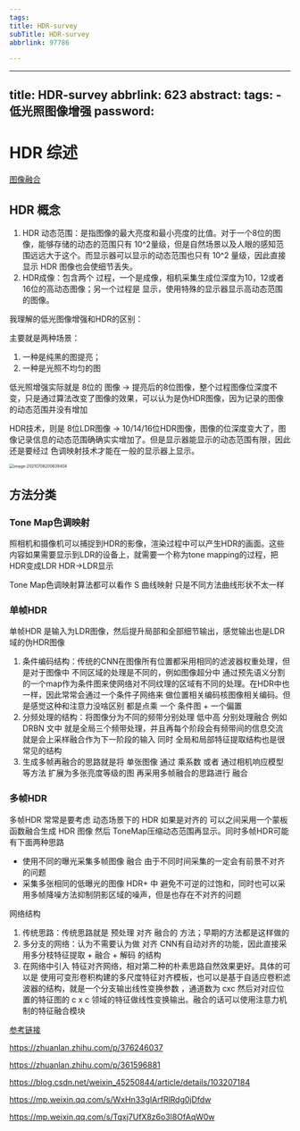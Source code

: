```yaml
---
tags:
title: HDR-survey
subTitle: HDR-survey
abbrlink: 97786

---
```

---
title: HDR-survey
abbrlink: 623
abstract:
tags:
	- 低光照图像增强
password:
---


<!--more-->

# HDR  综述

[图像融合](https://blog.csdn.net/ZHANG2012LIANG/article/details/85031065)

## HDR 概念

1. HDR 动态范围：是指图像的最大亮度和最小亮度的比值。对于一个8位的图像，能够存储的动态的范围只有 10^2量级，但是自然场景以及人眼的感知范围远远大于这个。而显示器可以显示的动态范围也只有 10^2 量级，因此直接显示 HDR 图像也会使细节丢失。
2. HDR成像：包含两个 过程，一个是成像，相机采集生成位深度为10，12或者16位的高动态图像；另一个过程是 显示，使用特殊的显示器显示高动态范围的图像。

我理解的低光图像增强和HDR的区别：

主要就是两种场景：

1. 一种是纯黑的图提亮；
2. 一种是光照不均匀的图

低光照增强实际就是 8位的 图像 -> 提亮后的8位图像，整个过程图像位深度不变，只是通过算法改变了图像的效果，可以认为是伪HDR图像，因为记录的图像的动态范围并没有增加

HDR技术，则是 8位LDR图像 -> 10/14/16位HDR图像，图像的位深度变大了，图像记录信息的动态范围确确实实增加了。但是显示器能显示的动态范围有限，因此还是要经过 色调映射技术才能在一般的显示器上显示。

<img src="C:/Users/10729/AppData/Roaming/Typora/typora-user-images/image-20210706200639404.png" alt="image-20210706200639404" style="zoom:50%;" />

## 方法分类

### Tone Map色调映射 

照相机和摄像机可以捕捉到HDR的影像，渲染过程中可以产生HDR的画面。这些内容如果需要显示到LDR的设备上，就需要一个称为tone mapping的过程，把HDR变成LDR   HDR->LDR显示  

Tone Map色调映射算法都可以看作  S  曲线映射  只是不同方法曲线形状不太一样

### 单帧HDR

单帧HDR 是输入为LDR图像，然后提升局部和全部细节输出，感觉输出也是LDR域的伪HDR图像

1. 条件编码结构：传统的CNN在图像所有位置都采用相同的滤波器权重处理，但是对于图像中 不同区域的处理是不同的，例如图像超分中 通过预先语义分割的一个map作为条件图来使网络对不同纹理的区域有不同的处理。在HDR中也一样，因此常常会通过一个条件子网络来 做位置相关编码核图像相关编码。但是感觉这种和注意力没啥区别  都是点乘 一个  条件图 + 一个偏置
2. 分频处理的结构：将图像分为不同的频带分别处理  低中高 分别处理融合  例如 DRBN 文中  就是全局三个频带处理，并且再每个阶段会有频带间的信息交流  就是会上采样融合作为下一阶段的输入   同时  全局和局部特征提取结构也是很常见的结构
3. 生成多帧再融合的思路就是将 单张图像 通过 乘系数 或者 通过相机响应模型等方法 扩展为多张亮度等级的图  再采用多帧融合的思路进行 融合 

### 多帧HDR

多帧HDR 常常是要考虑 动态场景下的 HDR  如果是对齐的 可以之间采用一个蒙板函数融合生成 HDR 图像  然后 ToneMap压缩动态范围再显示。同时多帧HDR可能有下面两种思路

* 使用不同的曝光采集多帧图像 融合  由于不同时间采集的一定会有前景不对齐的问题
* 采集多张相同的低曝光的图像  HDR+ 中  避免不可逆的过饱和，同时也可以采用多帧降噪方法抑制阴影区域的噪声，但是也存在不对齐的问题

网络结构

1. 传统思路：传统思路就是  预处理 对齐  融合的 方法；早期的方法都是这样做的 
2. 多分支的网络：认为不需要认为做 对齐  CNN有自动对齐的功能，因此直接采用多分枝特征提取 +  融合  +  解码 的结构
3. 在网络中引入 特征对齐网络，相对第二种的朴素思路自然效果更好。具体的可以是 使用可变形卷积构建的多尺度特征对齐模板，也可以是基于自适应卷积滤波器的结构，就是一个分支输出线性变换参数 ，通道数为 cxc 然后对对应位置的特征图的 c x c 领域的特征做线性变换输出。融合的话可以使用注意力机制的特征融合模块



[参考链接](https://zhuanlan.zhihu.com/p/21983679)

https://zhuanlan.zhihu.com/p/376246037

https://zhuanlan.zhihu.com/p/361596881

https://blog.csdn.net/weixin_45250844/article/details/103207184

https://mp.weixin.qq.com/s/WxHn33gIArfRlRdg0jDfdw

https://mp.weixin.qq.com/s/Tqxj7UfX8z6o3l8OfAqW0w
